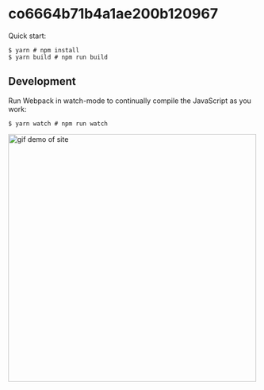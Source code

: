 # co6664b71b4a1ae200b120967

Quick start:

```
$ yarn # npm install
$ yarn build # npm run build
````

## Development

Run Webpack in watch-mode to continually compile the JavaScript as you work:

```
$ yarn watch # npm run watch
```

<img src="./xmas-day-6.gif" width="500px" height="auto" alt="gif demo of site" />